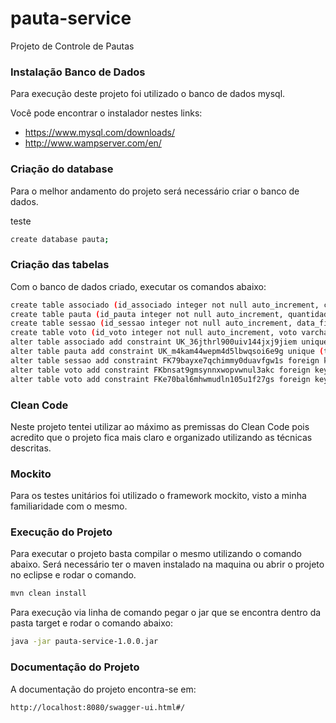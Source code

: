 # pauta-service
Projeto de Controle de Pautas

### Instalação Banco de Dados
Para execução deste projeto foi utilizado o banco de dados mysql. 

Você pode encontrar o instalador nestes links:
- https://www.mysql.com/downloads/
- http://www.wampserver.com/en/

### Criação do database
Para o melhor andamento do projeto será necessário criar o banco de dados.

teste

```bash
create database pauta;
```


### Criação das tabelas
Com o banco de dados criado, executar os comandos abaixo:

```bash
create table associado (id_associado integer not null auto_increment, cpf varchar(255), nome varchar(255), primary key (id_associado)) engine=MyISAM;
create table pauta (id_pauta integer not null auto_increment, quantidade_votos_nao integer, quantidade_votos_sim integer, tema varchar(255), primary key (id_pauta)) engine=MyISAM;
create table sessao (id_sessao integer not null auto_increment, data_fim datetime, data_inicio datetime, pauta_id_pauta integer, primary key (id_sessao)) engine=MyISAM;
create table voto (id_voto integer not null auto_increment, voto varchar(255), associado_id_associado integer, sessao_id_sessao integer, primary key (id_voto)) engine=MyISAM;
alter table associado add constraint UK_36jthrl900uiv144jxj9jiem unique (cpf);
alter table pauta add constraint UK_m4kam44wepm4d5lbwqsoi6e9g unique (tema);
alter table sessao add constraint FK79bayxe7qchimmy0duavfgw1s foreign key (pauta_id_pauta) references pauta (id_pauta);
alter table voto add constraint FKbnsat9gmsynnxwopvwnul3akc foreign key (associado_id_associado) references associado (id_associado);
alter table voto add constraint FKe70bal6mhwmudln105u1f27gs foreign key (sessao_id_sessao) references sessao (id_sessao);
```	

### Clean  Code
Neste projeto tentei utilizar ao máximo as premissas do Clean Code pois acredito que o projeto fica mais claro e organizado utilizando as técnicas descritas.

### Mockito
Para os testes unitários foi utilizado o framework mockito, visto a minha familiaridade com  o mesmo.

### Execução do Projeto
Para executar o projeto basta compilar o mesmo utilizando o comando abaixo. Será necessário ter o maven instalado na maquina ou abrir o projeto no eclipse e rodar o comando.
```bash
mvn clean install
```

Para execução via linha de comando pegar o jar que se encontra dentro da pasta target e rodar o comando abaixo:

```bash
java -jar pauta-service-1.0.0.jar
```

### Documentação do Projeto
A documentação do projeto encontra-se em:

```bash
http://localhost:8080/swagger-ui.html#/
```
